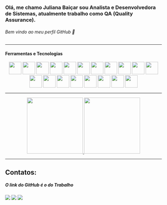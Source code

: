 ### Olá, me chamo Juliana Baiçar sou Analista e Desenvolvedora de Sistemas, atualmente trabalho como QA (Quality Assurance).
###### Bem vindo ao meu perfil GitHub 👋
---
#### Ferramentas e Tecnologias
<div align="center">
<img loading="lazy" src="https://cdn.jsdelivr.net/gh/devicons/devicon/icons/git/git-original.svg" width="40" height="40"/> <img loading="lazy" src="https://cdn.jsdelivr.net/gh/devicons/devicon@latest/icons/php/php-original.svg" width="40" height="40"/> <img loading="lazy" src="https://cdn.jsdelivr.net/gh/devicons/devicon@latest/icons/laravel/laravel-original.svg" width="40" height="40"/> <img loading="lazy" src="https://cdn.jsdelivr.net/gh/devicons/devicon@latest/icons/mysql/mysql-original.svg" width="40" height="40"/> <img loading="lazy" src="https://cdn.jsdelivr.net/gh/devicons/devicon@latest/icons/python/python-original-wordmark.svg" width="40" height="40"/> <img loading="lazy" src="https://cdn.jsdelivr.net/gh/devicons/devicon@latest/icons/html5/html5-plain-wordmark.svg" width="40" height="40" /> <img loading="lazy" src="https://cdn.jsdelivr.net/gh/devicons/devicon@latest/icons/css3/css3-original.svg" width="40" height="40" /> <img loading="lazy" src="https://cdn.jsdelivr.net/gh/devicons/devicon@latest/icons/javascript/javascript-original.svg" width="40" height="40" /> <img loading="lazy" src="https://cdn.jsdelivr.net/gh/devicons/devicon@latest/icons/postman/postman-original-wordmark.svg" width="40" height="40" /> <img loading="lazy" src="https://cdn.jsdelivr.net/gh/devicons/devicon@latest/icons/insomnia/insomnia-original-wordmark.svg" width="40" height="40" /> <img loading="lazy" src="https://cdn.jsdelivr.net/gh/devicons/devicon@latest/icons/react/react-original-wordmark.svg" width="40" height="40" /> <img loading="lazy" src="https://cdn.jsdelivr.net/gh/devicons/devicon@latest/icons/selenium/selenium-original.svg" width="40" height="40" /> <img loading="lazy" src="https://cdn.jsdelivr.net/gh/devicons/devicon@latest/icons/jira/jira-original-wordmark.svg" width="40" height="40" /> <img loading="lazy" src="https://cdn.jsdelivr.net/gh/devicons/devicon@latest/icons/unifiedmodelinglanguage/unifiedmodelinglanguage-original.svg" width="40" height="40"/> <img loading="lazy" src="https://cdn.jsdelivr.net/gh/devicons/devicon@latest/icons/tailwindcss/tailwindcss-original-wordmark.svg" width="40" height="40"/> <img loading="lazy" src="https://cdn.jsdelivr.net/gh/devicons/devicon@latest/icons/bootstrap/bootstrap-original-wordmark.svg" width="40" height="40"/>  <img loading="lazy" src="https://cdn.jsdelivr.net/gh/devicons/devicon@latest/icons/materialui/materialui-original.svg" width="40" height="40" />  <img loading="lazy" src="https://cdn.jsdelivr.net/gh/devicons/devicon@latest/icons/nodejs/nodejs-plain-wordmark.svg" width="40" height="40" /> <img loading="lazy" src="https://robotframework.org/img/RF.svg" width="40" height="40" />
</div>          
 
 ---  
 
<div align="center">
  <a href="https://github.com/julianabaicar">
    <img loading="lazy" height="180em" src="https://github-readme-stats.vercel.app/api/top-langs/?username=julianabaicar&layout=compact&langs_count=7&theme=dracula"/>
    <img loading="lazy" height="180em" src="https://github-readme-stats.vercel.app/api?username=julianabaicar&show_icons=true&theme=dracula&include_all_commits=true&count_private=true"/>
  </a>
</div>

---
## Contatos:
##### O link do GitHub é o do Trabalho

<div>
<a href = "mailto:baicarjuliana@gmail.com"><img loading="lazy" src="https://img.shields.io/badge/Gmail-D14836?style=for-the-badge&logo=gmail&logoColor=white" target="_blank"></a>
<a href="https://www.linkedin.com/in/juliana-baicar-silva?lipi=urn%3Ali%3Apage%3Ad_flagship3_profile_view_base_contact_details%3BVWSxpudgS%2Fecv1kJb8CbAw%3D%3D" target="_blank"><img loading="lazy" src="https://img.shields.io/badge/-LinkedIn-%230077B5?style=for-the-badge&logo=linkedin&logoColor=white" target="_blank"></a>   
 <a href="https://github.com/baicarjuliana"><img loading="lazy" src="https://img.shields.io/badge/GitHub-000000?style=for-the-badge&logo=github&logoColor=white" target="_blank"></a>
</div>
